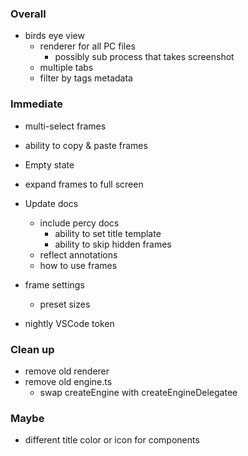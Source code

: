 ### Overall

- birds eye view
  - renderer for all PC files
    - possibly sub process that takes screenshot
  - multiple tabs
  - filter by tags metadata

### Immediate

- multi-select frames
- ability to copy & paste frames
- Empty state
- expand frames to full screen

- Update docs
  - include percy docs
    - ability to set title template
    - ability to skip hidden frames
  - reflect annotations
  - how to use frames
- frame settings
  - preset sizes
- nightly VSCode token  

### Clean up

- remove old renderer
- remove old engine.ts
  - swap createEngine with createEngineDelegatee

### Maybe

- different title color or icon for components
